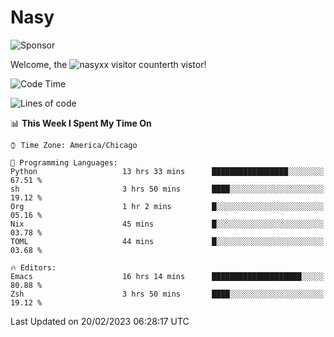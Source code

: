 # Nasy

<!--
<p align="center">
<img height="200" src="https://github-readme-stats.vercel.app/api?username=nasyxx&count_private=true&show_icons=true&theme=dracula&include_all_commits=true"/>
<img height="200" src="https://github-readme-stats.vercel.app/api/top-langs/?username=nasyxx&theme=dracula&hide=html,jupyter+notebook&count_private=true&show_icons=true"/>
</p>

  
----------------
-->

![Sponsor](https://img.shields.io/static/v1.svg?label=Sponsor&message=%E2%9D%A4&logo=GitHub&style=flat&color=pink)
 
Welcome, the ![nasyxx visitor counter](https://count.getloli.com/get/@nasyxx?theme=rule34)th vistor!
 
<!--START_SECTION:waka-->
![Code Time](http://img.shields.io/badge/Code%20Time-3%2C169%20hrs%2018%20mins-blue)

![Lines of code](https://img.shields.io/badge/From%20Hello%20World%20I%27ve%20Written-6%20Million%20lines%20of%20code-blue)

📊 **This Week I Spent My Time On** 

```text
⌚︎ Time Zone: America/Chicago

💬 Programming Languages: 
Python                   13 hrs 33 mins      █████████████████░░░░░░░░   67.51 % 
sh                       3 hrs 50 mins       ████░░░░░░░░░░░░░░░░░░░░░   19.12 % 
Org                      1 hr 2 mins         █░░░░░░░░░░░░░░░░░░░░░░░░   05.16 % 
Nix                      45 mins             █░░░░░░░░░░░░░░░░░░░░░░░░   03.78 % 
TOML                     44 mins             █░░░░░░░░░░░░░░░░░░░░░░░░   03.68 % 

🔥 Editors: 
Emacs                    16 hrs 14 mins      ████████████████████░░░░░   80.88 % 
Zsh                      3 hrs 50 mins       ████░░░░░░░░░░░░░░░░░░░░░   19.12 % 

```


 Last Updated on 20/02/2023 06:28:17 UTC
<!--END_SECTION:waka-->

<!-- ![visitors](https://visitor-badge.laobi.icu/badge?page_id=nasyxx.nasyxx) -->
